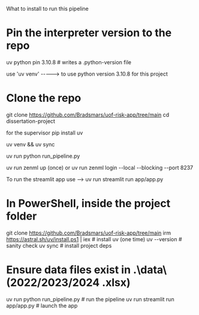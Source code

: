 What to install to run this pipeline


# Pin the interpreter version to the repo
uv python pin 3.10.8            # writes a .python-version file


use 'uv venv' -----> to use python version 3.10.8 for this project

# Clone the repo
git clone https://github.com/Bradsmars/uof-risk-app/tree/main
cd dissertation-project

for the supervisor
pip install uv

uv venv && uv sync

uv run python run_pipeline.py

uv run zenml up (once) or  uv run zenml login --local --blocking --port 8237

To run the streamlit app use --> uv run streamlit run app/app.py


# In PowerShell, inside the project folder
git clone https://github.com/Bradsmars/uof-risk-app/tree/main
irm https://astral.sh/uv/install.ps1 | iex     # install uv (one time)
uv --version                                   # sanity check
uv sync                                        # install project deps
# Ensure data files exist in .\data\ (2022/2023/2024 .xlsx)

uv run python run_pipeline.py                  # run the pipeline
uv run streamlit run app/app.py                # launch the app




